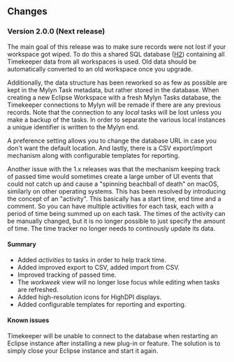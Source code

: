 ## Changes

### Version 2.0.0 (Next release)

The main goal of this release was to make sure records were not lost if your workspace got wiped. To do this a shared SQL database ([H2](http://www.h2database.com)) containing all Timekeeper data from all workspaces is used. Old data should be automatically converted to an old workspace once you upgrade.

Additionally, the data structure has been reworked so as few as possible are kept in the Mylyn Task metadata, but rather stored in the database. When creating a new Eclipse Workspace with a fresh Mylyn Tasks database, the Timekeeper connections to Mylyn will be remade if there are any previous records. Note that the connection to any _local_ tasks will be lost unless you make a backup of the tasks. In order to separate the various local instances a unique identifier is written to the Mylyn end.

A preference setting allows you to change the database URL in case you don't want the default location. And lastly, there is a CSV export/import mechanism along with configurable templates for reporting.

Another issue with the 1.x releases was that the mechanism keeping track of passed time would sometimes create a large umber of UI events that could not catch up and cause a "spinning beachball of death" on macOS, similarly on other operating systems. This has been resolved by introducing the concept of an "activity". This basically has a start time, end time and a comment. So you can have multiple activities for each task, each with a period of time being summed up on each task. The times of the activity can be manually changed, but it is no longer possible to just specify the amount of time. The time tracker no longer needs to continously update its data.

#### Summary

* Added _activities_ to tasks in order to help track time.
* Added improved export to CSV, added import from CSV.
* Improved tracking of passed time.
* The *workweek* view will no longer lose focus while editing when tasks are refreshed.
* Added high-resolution icons for HighDPI displays.
* Added configurable templates for reporting and exporting.

#### Known issues

Timekeeper will be unable to connect to the database when restarting an Eclipse instance after installing a new plug-in or feature. The solution is to simply close your Eclipse instance and start it again.